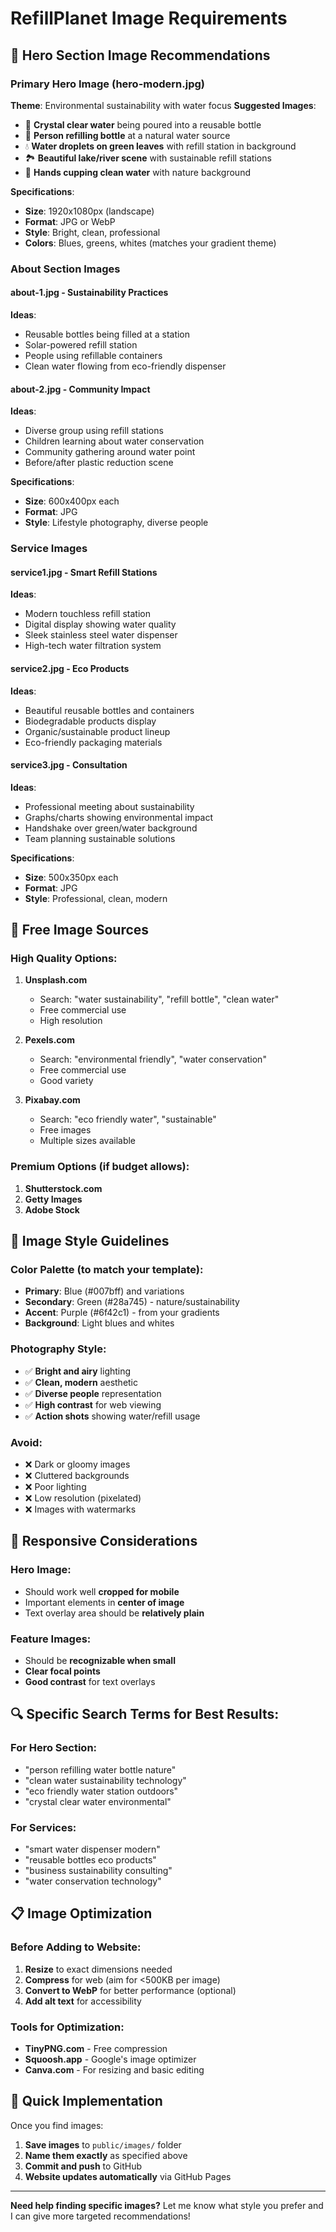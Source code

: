 # RefillPlanet Image Requirements

## 🌊 **Hero Section Image Recommendations**

### **Primary Hero Image (hero-modern.jpg)**
**Theme**: Environmental sustainability with water focus
**Suggested Images**:
- 🌊 **Crystal clear water** being poured into a reusable bottle
- 🌿 **Person refilling bottle** at a natural water source
- 💧 **Water droplets on green leaves** with refill station in background
- 🏞️ **Beautiful lake/river scene** with sustainable refill stations
- 🌱 **Hands cupping clean water** with nature background

**Specifications**:
- **Size**: 1920x1080px (landscape)
- **Format**: JPG or WebP
- **Style**: Bright, clean, professional
- **Colors**: Blues, greens, whites (matches your gradient theme)

### **About Section Images**

#### **about-1.jpg** - Sustainability Practices
**Ideas**:
- Reusable bottles being filled at a station
- Solar-powered refill station
- People using refillable containers
- Clean water flowing from eco-friendly dispenser

#### **about-2.jpg** - Community Impact  
**Ideas**:
- Diverse group using refill stations
- Children learning about water conservation
- Community gathering around water point
- Before/after plastic reduction scene

**Specifications**:
- **Size**: 600x400px each
- **Format**: JPG
- **Style**: Lifestyle photography, diverse people

### **Service Images**

#### **service1.jpg** - Smart Refill Stations
**Ideas**:
- Modern touchless refill station
- Digital display showing water quality
- Sleek stainless steel water dispenser
- High-tech water filtration system

#### **service2.jpg** - Eco Products
**Ideas**:
- Beautiful reusable bottles and containers
- Biodegradable products display
- Organic/sustainable product lineup
- Eco-friendly packaging materials

#### **service3.jpg** - Consultation
**Ideas**:
- Professional meeting about sustainability
- Graphs/charts showing environmental impact
- Handshake over green/water background
- Team planning sustainable solutions

**Specifications**:
- **Size**: 500x350px each
- **Format**: JPG
- **Style**: Professional, clean, modern

## 📸 **Free Image Sources**

### **High Quality Options**:
1. **Unsplash.com**
   - Search: "water sustainability", "refill bottle", "clean water"
   - Free commercial use
   - High resolution

2. **Pexels.com** 
   - Search: "environmental friendly", "water conservation"
   - Free commercial use
   - Good variety

3. **Pixabay.com**
   - Search: "eco friendly water", "sustainable"
   - Free images
   - Multiple sizes available

### **Premium Options** (if budget allows):
1. **Shutterstock.com**
2. **Getty Images**
3. **Adobe Stock**

## 🎨 **Image Style Guidelines**

### **Color Palette** (to match your template):
- **Primary**: Blue (#007bff) and variations
- **Secondary**: Green (#28a745) - nature/sustainability
- **Accent**: Purple (#6f42c1) - from your gradients
- **Background**: Light blues and whites

### **Photography Style**:
- ✅ **Bright and airy** lighting
- ✅ **Clean, modern** aesthetic  
- ✅ **Diverse people** representation
- ✅ **High contrast** for web viewing
- ✅ **Action shots** showing water/refill usage

### **Avoid**:
- ❌ Dark or gloomy images
- ❌ Cluttered backgrounds
- ❌ Poor lighting
- ❌ Low resolution (pixelated)
- ❌ Images with watermarks

## 📱 **Responsive Considerations**

### **Hero Image**:
- Should work well **cropped for mobile**
- Important elements in **center of image**
- Text overlay area should be **relatively plain**

### **Feature Images**:
- Should be **recognizable when small**
- **Clear focal points**
- **Good contrast** for text overlays

## 🔍 **Specific Search Terms for Best Results**:

### **For Hero Section**:
- "person refilling water bottle nature"
- "clean water sustainability technology"
- "eco friendly water station outdoors"
- "crystal clear water environmental"

### **For Services**:
- "smart water dispenser modern"
- "reusable bottles eco products"  
- "business sustainability consulting"
- "water conservation technology"

## 📋 **Image Optimization**

### **Before Adding to Website**:
1. **Resize** to exact dimensions needed
2. **Compress** for web (aim for <500KB per image)
3. **Convert to WebP** for better performance (optional)
4. **Add alt text** for accessibility

### **Tools for Optimization**:
- **TinyPNG.com** - Free compression
- **Squoosh.app** - Google's image optimizer
- **Canva.com** - For resizing and basic editing

## 🚀 **Quick Implementation**

Once you find images:
1. **Save images** to `public/images/` folder
2. **Name them exactly** as specified above
3. **Commit and push** to GitHub
4. **Website updates automatically** via GitHub Pages

---

**Need help finding specific images?** Let me know what style you prefer and I can give more targeted recommendations!